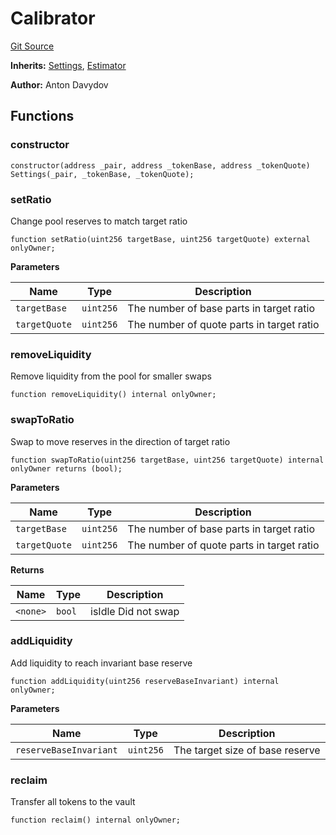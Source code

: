 # Calibrator
[Git Source](https://github.com/fetsorn/calibrator/blob/fae732b2e54a8c19e7be5f987150a473afd2869c/contracts/Calibrator.sol)

**Inherits:**
[Settings](/contracts/Settings.sol/contract.Settings.md), [Estimator](/contracts/Estimator.sol/abstract.Estimator.md)

**Author:**
Anton Davydov


## Functions
### constructor


```solidity
constructor(address _pair, address _tokenBase, address _tokenQuote) Settings(_pair, _tokenBase, _tokenQuote);
```

### setRatio

Change pool reserves to match target ratio


```solidity
function setRatio(uint256 targetBase, uint256 targetQuote) external onlyOwner;
```
**Parameters**

|Name|Type|Description|
|----|----|-----------|
|`targetBase`|`uint256`|The number of base parts in target ratio|
|`targetQuote`|`uint256`|The number of quote parts in target ratio|


### removeLiquidity

Remove liquidity from the pool for smaller swaps


```solidity
function removeLiquidity() internal onlyOwner;
```

### swapToRatio

Swap to move reserves in the direction of target ratio


```solidity
function swapToRatio(uint256 targetBase, uint256 targetQuote) internal onlyOwner returns (bool);
```
**Parameters**

|Name|Type|Description|
|----|----|-----------|
|`targetBase`|`uint256`|The number of base parts in target ratio|
|`targetQuote`|`uint256`|The number of quote parts in target ratio|

**Returns**

|Name|Type|Description|
|----|----|-----------|
|`<none>`|`bool`|isIdle Did not swap|


### addLiquidity

Add liquidity to reach invariant base reserve


```solidity
function addLiquidity(uint256 reserveBaseInvariant) internal onlyOwner;
```
**Parameters**

|Name|Type|Description|
|----|----|-----------|
|`reserveBaseInvariant`|`uint256`|The target size of base reserve|


### reclaim

Transfer all tokens to the vault


```solidity
function reclaim() internal onlyOwner;
```

